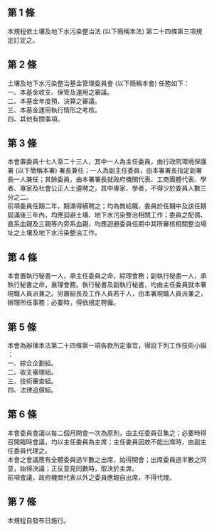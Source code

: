 第 1 條
-------
本規程依土壤及地下水污染整治法 (以下簡稱本法) 第二十四條第三項規  
定訂定之。

第 2 條
-------
土壤及地下水污染整治基金管理委員會 (以下簡稱本會) 任務如下：  
一、本基金收支、保管及運用之審議。  
二、本基金年度預、決算之審議。  
三、本基金運用執行情形之考核。  
四、其他有關事項。

第 3 條
-------
本會置委員十七人至二十三人，其中一人為主任委員，由行政院環境保護  
署 (以下簡稱本署) 署長兼任；一人為副主任委員，由本署署長指定副署  
長一人兼任；其餘委員，由本署署長就政府機關代表、工商團體代表、學  
者、專家及社會公正人士遴聘之，其中專家、學者，不得少於委員人數三  
分之二。  
前項委員任期二年，期滿得續聘之；均為無給職，委員於任期中及該任期  
屆滿後三年內，均應迴避土壤、地下水污染整治相關工作；委員之配偶、  
直系血親及三親等內旁系血親，均應迴避委員任期中其所審核相關整治場  
址之土壤及地下水污染整治工作。

第 4 條
-------
本會置執行秘書一人，承主任委員之命，綜理會務；副執行秘書一人，承  
執行秘書之命，襄理會務。執行秘書及副執行秘書，均由主任委員就本署  
現職人員派兼之。另置組長及工作人員若干人，由本署現職人員派兼之，  
辦理所任事務；必要時，得依規定聘僱。

第 5 條
-------
本會為辦理本法第二十四條第一項各款所定事宜，得設下列工作技術小組  
：  
一、綜合企劃組。  
二、收支審理組。  
三、技術審查組。  
四、法律追償組。

第 6 條
-------
本會委員會議以每二個月開會一次為原則，由主任委員召集之；必要時得  
召開臨時會議，均以主任委員為主席；主任委員因故不能出席時，由副主  
任委員代理之。  
本會之會議應有全體委員過半數之出席，始得開會；出席委員過半數之同  
意，始得決議；正反意見同數時，取決於主席。  
前項會議，政府機關代表以外之委員應親自出席，不得代理。

第 7 條
-------
本規程自發布日施行。

